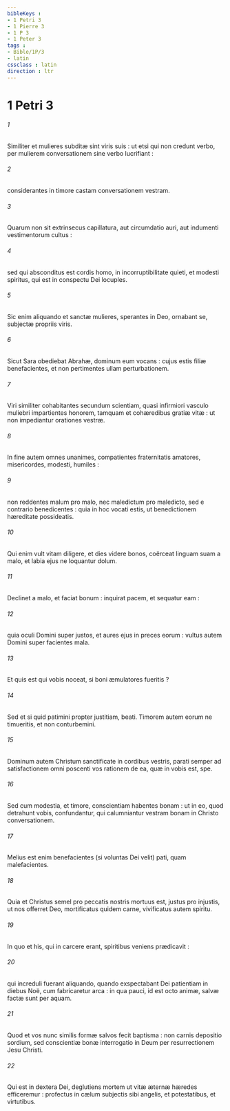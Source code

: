 ```yaml
---
bibleKeys : 
- 1 Petri 3
- 1 Pierre 3
- 1 P 3
- 1 Peter 3
tags : 
- Bible/1P/3
- latin
cssclass : latin
direction : ltr
---
```


# 1 Petri 3

###### 1
Similiter et mulieres subditæ sint viris suis : ut etsi qui non credunt verbo, per mulierem conversationem sine verbo lucrifiant :
###### 2
considerantes in timore castam conversationem vestram.
###### 3
Quarum non sit extrinsecus capillatura, aut circumdatio auri, aut indumenti vestimentorum cultus :
###### 4
sed qui absconditus est cordis homo, in incorruptibilitate quieti, et modesti spiritus, qui est in conspectu Dei locuples.
###### 5
Sic enim aliquando et sanctæ mulieres, sperantes in Deo, ornabant se, subjectæ propriis viris.
###### 6
Sicut Sara obediebat Abrahæ, dominum eum vocans : cujus estis filiæ benefacientes, et non pertimentes ullam perturbationem.
###### 7
Viri similiter cohabitantes secundum scientiam, quasi infirmiori vasculo muliebri impartientes honorem, tamquam et cohæredibus gratiæ vitæ : ut non impediantur orationes vestræ.
###### 8
In fine autem omnes unanimes, compatientes fraternitatis amatores, misericordes, modesti, humiles :
###### 9
non reddentes malum pro malo, nec maledictum pro maledicto, sed e contrario benedicentes : quia in hoc vocati estis, ut benedictionem hæreditate possideatis.
###### 10
Qui enim vult vitam diligere, et dies videre bonos, coërceat linguam suam a malo, et labia ejus ne loquantur dolum.
###### 11
Declinet a malo, et faciat bonum : inquirat pacem, et sequatur eam :
###### 12
quia oculi Domini super justos, et aures ejus in preces eorum : vultus autem Domini super facientes mala.
###### 13
Et quis est qui vobis noceat, si boni æmulatores fueritis ?
###### 14
Sed et si quid patimini propter justitiam, beati. Timorem autem eorum ne timueritis, et non conturbemini.
###### 15
Dominum autem Christum sanctificate in cordibus vestris, parati semper ad satisfactionem omni poscenti vos rationem de ea, quæ in vobis est, spe.
###### 16
Sed cum modestia, et timore, conscientiam habentes bonam : ut in eo, quod detrahunt vobis, confundantur, qui calumniantur vestram bonam in Christo conversationem.
###### 17
Melius est enim benefacientes (si voluntas Dei velit) pati, quam malefacientes.
###### 18
Quia et Christus semel pro peccatis nostris mortuus est, justus pro injustis, ut nos offerret Deo, mortificatus quidem carne, vivificatus autem spiritu.
###### 19
In quo et his, qui in carcere erant, spiritibus veniens prædicavit :
###### 20
qui increduli fuerant aliquando, quando exspectabant Dei patientiam in diebus Noë, cum fabricaretur arca : in qua pauci, id est octo animæ, salvæ factæ sunt per aquam.
###### 21
Quod et vos nunc similis formæ salvos fecit baptisma : non carnis depositio sordium, sed conscientiæ bonæ interrogatio in Deum per resurrectionem Jesu Christi.
###### 22
Qui est in dextera Dei, deglutiens mortem ut vitæ æternæ hæredes efficeremur : profectus in cælum subjectis sibi angelis, et potestatibus, et virtutibus.
